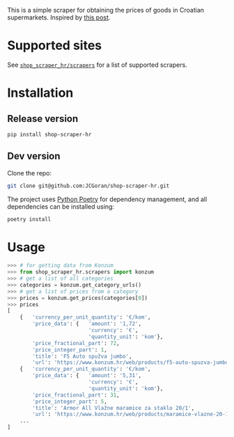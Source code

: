 This is a simple scraper for obtaining the prices of goods in Croatian supermarkets.
Inspired by [this post](https://mastodon.gamedev.place/@badlogic/111071396799790275).

# Supported sites

See [`shop_scraper_hr/scrapers`](shop_scraper_hr/scrapers) for a list of supported scrapers.

# Installation

## Release version

```sh
pip install shop-scraper-hr
```

## Dev version

Clone the repo:
```sh
git clone git@github.com:JCGoran/shop-scraper-hr.git
```

The project uses [Python Poetry](https://python-poetry.org/) for dependency management, and all dependencies can be installed using:

```sh
poetry install
```

# Usage

```python
>>> # for getting data from Konzum
>>> from shop_scraper_hr.scrapers import konzum
>>> # get a list of all categories
>>> categories = konzum.get_category_urls()
>>> # get a list of prices from a category
>>> prices = konzum.get_prices(categories[0])
>>> prices
[
    {   'currency_per_unit_quantity': '€/kom',
        'price_data': {   'amount': '1,72',
                          'currency': '€',
                          'quantity_unit': 'kom'},
        'price_fractional_part': 72,
        'price_integer_part': 1,
        'title': 'F5 Auto spužva jumbo',
        'url': 'https://www.konzum.hr/web/products/f5-auto-spuzva-jumbo'},
    {   'currency_per_unit_quantity': '€/kom',
        'price_data': {   'amount': '5,31',
                          'currency': '€',
                          'quantity_unit': 'kom'},
        'price_fractional_part': 31,
        'price_integer_part': 5,
        'title': 'Armor All Vlažne maramice za staklo 20/1',
        'url': 'https://www.konzum.hr/web/products/maramice-vlazne-20-1'},
    ...
]
```
